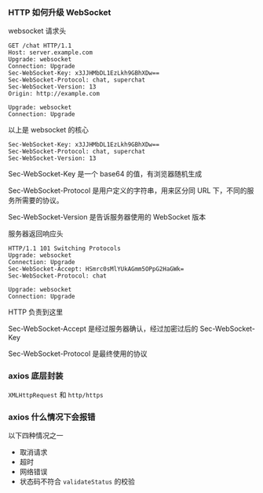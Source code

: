 ### HTTP 如何升级 WebSocket

websocket 请求头

```
GET /chat HTTP/1.1
Host: server.example.com
Upgrade: websocket
Connection: Upgrade
Sec-WebSocket-Key: x3JJHMbDL1EzLkh9GBhXDw==
Sec-WebSocket-Protocol: chat, superchat
Sec-WebSocket-Version: 13
Origin: http://example.com
```

```
Upgrade: websocket
Connection: Upgrade
```

以上是 websocket 的核心

```
Sec-WebSocket-Key: x3JJHMbDL1EzLkh9GBhXDw==
Sec-WebSocket-Protocol: chat, superchat
Sec-WebSocket-Version: 13
```

Sec-WebSocket-Key 是一个 base64 的值，有浏览器随机生成

Sec-WebSocket-Protocol 是用户定义的字符串，用来区分同 URL 下，不同的服务所需要的协议。

Sec-WebSocket-Version 是告诉服务器使用的 WebSocket 版本

服务器返回响应头

```
HTTP/1.1 101 Switching Protocols
Upgrade: websocket
Connection: Upgrade
Sec-WebSocket-Accept: HSmrc0sMlYUkAGmm5OPpG2HaGWk=
Sec-WebSocket-Protocol: chat
```

```
Upgrade: websocket
Connection: Upgrade
```

HTTP 负责到这里

Sec-WebSocket-Accept 是经过服务器确认，经过加密过后的 Sec-WebSocket-Key

Sec-WebSocket-Protocol 是最终使用的协议

### axios 底层封装

`XMLHttpRequest` 和 `http/https`

### axios 什么情况下会报错

以下四种情况之一

- 取消请求
- 超时
- 网络错误
- 状态码不符合 `validateStatus` 的校验